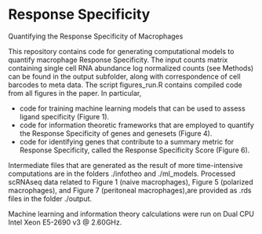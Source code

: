 # Response Specificity
Quantifying the Response Specificity of Macrophages

This repository contains code for generating computational models to quantify macrophage Response Specificity. 
The input counts matrix containing single cell RNA abundance log normalized counts (see Methods) can be found in the output subfolder, 
along with correspondence of cell barcodes to meta data.
The script figures_run.R contains compiled code from all figures in the paper. In particular,
- code for training machine learning models that can be used to assess ligand specificity (Figure 1).
- code for information theoretic frameworks that are employed to quantify the Response Specificity of genes and genesets (Figure 4).
- code for identifying genes that contribute to a summary metric for Response Specificity, called the Response Specificity Score (Figure 6). 

Intermediate files that are generated as the result of more time-intensive computations are in the folders ./infotheo and ./ml_models.
Processed scRNAseq data related to Figure 1 (naive macrophages), Figure 5 (polarized macrophages), and Figure 7 (peritoneal macrophages),are provided as .rds files in the folder ./output. 

Machine learning and information theory calculations were run on Dual CPU Intel Xeon E5-2690 v3 @ 2.60GHz. 